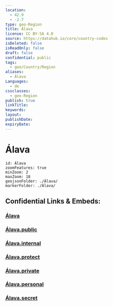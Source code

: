```yaml
---
location:
  - 42.9
  - -2.7
type: geo-Region
title: Álava
license: CC BY-SA 4.0
source: https://datahub.io/core/country-codes
isDeleted: false
isReadOnly: false
draft: false
confidential: public
tags:
  - geo/Country/Region
aliases:
  - Álava
Languages:
  - de
cssclasses:
  - geo-Region
publish: true
linkTitle:
keywords:
layout:
publishDate:
expiryDate:
---
```


# Álava

```leaflet
id: Álava
zoomFeatures: true 
minZoom: 2 
maxZoom: 18
geojsonFolder: ./Álava/
markerFolder: ./Álava/
```


## Confidential Links & Embeds: 

### [Álava](/_Standards/Earth/Continent/Europe/Europe~South/Spain/Provinces~Spain/Basque_Country/counties~País_Vasco/Álava.md) 

### [Álava.public](/_public/Earth/Continent/Europe/Europe~South/Spain/Provinces~Spain/Basque_Country/counties~País_Vasco/Álava.public.md) 

### [Álava.internal](/_internal/Earth/Continent/Europe/Europe~South/Spain/Provinces~Spain/Basque_Country/counties~País_Vasco/Álava.internal.md) 

### [Álava.protect](/_protect/Earth/Continent/Europe/Europe~South/Spain/Provinces~Spain/Basque_Country/counties~País_Vasco/Álava.protect.md) 

### [Álava.private](/_private/Earth/Continent/Europe/Europe~South/Spain/Provinces~Spain/Basque_Country/counties~País_Vasco/Álava.private.md) 

### [Álava.personal](/_personal/Earth/Continent/Europe/Europe~South/Spain/Provinces~Spain/Basque_Country/counties~País_Vasco/Álava.personal.md) 

### [Álava.secret](/_secret/Earth/Continent/Europe/Europe~South/Spain/Provinces~Spain/Basque_Country/counties~País_Vasco/Álava.secret.md)

